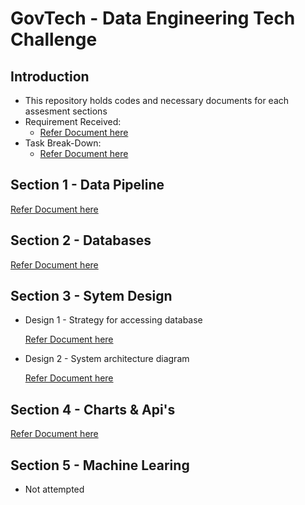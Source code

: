 # GovTech - Data Engineering Tech Challenge
 

## Introduction 
- This repository holds codes and necessary documents for each assesment sections
- Requirement Received: 
  - [Refer Document here](/.documents/README_requirements.md)
- Task Break-Down: 
  - [Refer Document here](/.documents/README_task_breakdown.md)


## Section 1 - Data Pipeline

[Refer Document here](/section_1_data_pipeline/README_section_1.md)
    
## Section 2 - Databases

[Refer Document here](/section_2_databases/README_section_2.md)

## Section 3 - Sytem Design

- Design 1 - Strategy for accessing database

    [Refer Document here](/section_3_system_design/design_1/README_section_3_design_1.md)

- Design 2 - System architecture diagram

    [Refer Document here](/section_3_system_design/design_2/README_section_3_design_2.md)
 
## Section 4 - Charts & Api's

[Refer Document here](/section_4_charts_apis/README_section_4.md)

## Section 5 - Machine Learing

- Not attempted